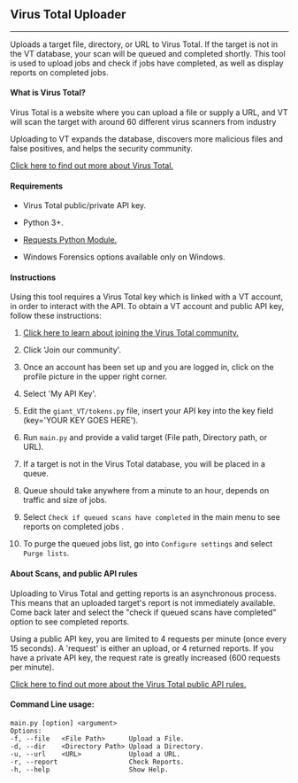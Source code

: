 ## Virus Total Uploader
---
Uploads a target file, directory, or URL to Virus Total.  If the target is not in the VT database, your scan will be queued and completed shortly.
This tool is used to upload jobs and check if jobs have completed, as well as display reports on completed jobs.
#### What is Virus Total?
Virus Total is a website where you can upload a file or supply a URL, and VT will scan the target with around 60 different virus scanners from industry

Uploading to VT expands the database, discovers more malicious files and false positives, and helps the security community.

<a href="https://www.virustotal.com/en/about/" title="About Virus Total">
Click here to find out more about Virus Total.</a>

#### Requirements

* Virus Total public/private API key.

* Python 3+.

* <a href="http://docs.python-requests.org/en/master/" title="Requests Python Module"> Requests Python Module. </a>

* Windows Forensics options available only on Windows.

#### Instructions
Using this tool requires a Virus Total key which is linked with a VT account, in order to interact with the API.  To obtain a VT account and public API key, follow these instructions:

1. <a href="https://www.virustotal.com/en/documentation/virustotal-community/#dlg-join">Click here to learn about joining the Virus Total community.</a>

2. Click 'Join our community'.

3. Once an account has been set up and you are logged in, click on the profile picture in the upper right corner.

4. Select 'My API Key'.

5. Edit the `giant_VT/tokens.py` file, insert your API key into the key field (key='YOUR KEY GOES HERE').

6. Run `main.py` and provide a valid target (File path, Directory path, or URL).

7. If a target is not in the Virus Total database, you will be placed in a queue.

8. Queue should take anywhere from a minute to an hour, depends on traffic and size of jobs.

9. Select `Check if queued scans have completed` in the main menu to see reports on completed jobs .

10. To purge the queued jobs list, go into `Configure settings` and select `Purge lists`.

#### About Scans, and public API rules

Uploading to Virus Total and getting reports is an asynchronous process.  This means that an uploaded target's report is not immediately available.  Come back later and select the "check if queued scans have completed" option to see completed reports.  

Using a public API key, you are limited to 4 requests per minute (once every 15 seconds).  A 'request' is either an upload, or 4 returned reports.  If you have a private API key, the request rate is greatly increased (600 requests per minute).

[Click here to find out more about the Virus Total public API rules.](https://www.virustotal.com/en/documentation/public-api/)

#### Command Line usage:
```
main.py [option] <argument>
Options:
-f, --file   <File Path>      Upload a File. 
-d, --dir    <Directory Path> Upload a Directory.  
-u, --url    <URL>            Upload a URL.
-r, --report                  Check Reports.
-h, --help                    Show Help.
```
